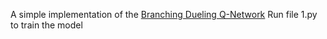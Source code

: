 A simple implementation of the [Branching Dueling Q-Network](https://arxiv.org/abs/1711.08946)
Run file 1.py to train the model
